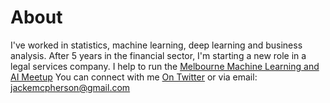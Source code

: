 # About

I've worked in statistics, machine learning, deep learning and business analysis.
After 5 years in the financial sector, I'm starting a new role in a legal services company.
I help to run the [Melbourne Machine Learning and AI Meetup](https://www.meetup.com/Machine-Learning-AI-Meetup)
You can connect with me [On Twitter](twitter.com/jdogggg) or via email: jackemcpherson@gmail.com
